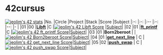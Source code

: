 # 42cursus
[![jeolim's 42 stats](https://badge42.vercel.app/api/v2/cl7ri80tg00060gjulxlz05v0/stats?cursusId=21&coalitionId=87)](https://github.com/JaeSeoKim/badge42)
|No.	|Circle	|Project							|Stack    |Score   |Subject
|:-:  |:-:    |:--								  |:-:		  |--:      |-    |
|01	  |00     |[**Libft**](./libft)	|C		    |[![jeolim's 42 Libft Score](https://badge42.vercel.app/api/v2/cl7ri80tg00060gjulxlz05v0/project/2645017)](https://github.com/JaeSeoKim/badge42)                        |[Subject](./libft/resource/Libft.pdf)|
|02	  |01     |[**ft_printf**](./ft_printf)	|C		|[![jeolim's 42 ft_printf Score](https://badge42.vercel.app/api/v2/cl7ri80tg00060gjulxlz05v0/project/2665998)](https://github.com/JaeSeoKim/badge42)|[Subject](./ft_printf/resource/ft_printf.pdf)|
|03	  |01     |**Born2beroot**    |		      |[![jeolim's 42 Born2beroot Score](https://badge42.vercel.app/api/v2/cl7ri80tg00060gjulxlz05v0/project/2724898)](https://github.com/JaeSeoKim/badge42)|[Subject](./resource/Born2beroot.pdf)|
|04	  |01     |[**get_next_line**](./get_next_line)  |	C       |[![jeolim's 42 get_next_line Score](https://badge42.vercel.app/api/v2/cl7ri80tg00060gjulxlz05v0/project/2767875)](https://github.com/JaeSeoKim/badge42)|[Subject](./get_next_line/resource/get_next_line.pdf)|
|05	  |02     |[**push_swap**](https://github.com/42jeolim/Push_Swap)  |	C       |[![jeolim's 42 push_swap Score](https://badge42.vercel.app/api/v2/cl7ri80tg00060gjulxlz05v0/project/2934545)](https://github.com/JaeSeoKim/badge42)|[Subject](https://github.com/42jeolim/Push_Swap/blob/main/push_swap/resource/pushswap.pdf)|
